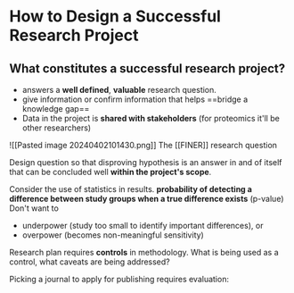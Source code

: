 # How to Design a Successful Research Project

## What constitutes a successful research project?
- answers a **well defined**, **valuable** research question.
- give information or confirm information that helps ==bridge a knowledge gap==
- Data in the project is **shared with stakeholders** (for proteomics it'll be other researchers)

![[Pasted image 20240402101430.png]]
The [[FINER]] research question

Design question so that disproving hypothesis is an answer in and of itself that can be concluded well **within the project's scope**.

Consider the use of statistics in results.
**probability of detecting a difference between study groups when a true difference exists** (p-value)
Don't want to 
- underpower (study too small to identify important differences), or
- overpower (becomes non-meaningful sensitivity)

Research plan requires **controls** in methodology. What is being used as a control, what caveats are being addressed?

Picking a journal to apply for publishing requires evaluation:

